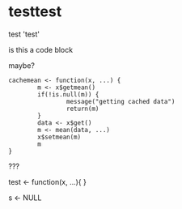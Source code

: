 testtest
========

test 'test' 

  is this a code block
  
maybe?

    cachemean <- function(x, ...) {
            m <- x$getmean()
            if(!is.null(m)) {
                    message("getting cached data")
                    return(m)
            }
            data <- x$get()
            m <- mean(data, ...)
            x$setmean(m)
            m
    }
    
???

  test <- function(x, ...){
  }
  
  s <- NULL
  

